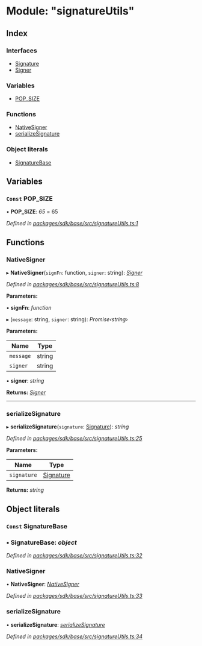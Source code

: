 # Module: "signatureUtils"

## Index

### Interfaces

* [Signature](../interfaces/_signatureutils_.signature.md)
* [Signer](../interfaces/_signatureutils_.signer.md)

### Variables

* [POP_SIZE](_signatureutils_.md#const-pop_size)

### Functions

* [NativeSigner](_signatureutils_.md#nativesigner)
* [serializeSignature](_signatureutils_.md#serializesignature)

### Object literals

* [SignatureBase](_signatureutils_.md#const-signaturebase)

## Variables

### `Const` POP_SIZE

• **POP_SIZE**: *65* = 65

*Defined in [packages/sdk/base/src/signatureUtils.ts:1](https://github.com/celo-org/celo-monorepo/blob/master/packages/sdk/base/src/signatureUtils.ts#L1)*

## Functions

###  NativeSigner

▸ **NativeSigner**(`signFn`: function, `signer`: string): *[Signer](../interfaces/_signatureutils_.signer.md)*

*Defined in [packages/sdk/base/src/signatureUtils.ts:8](https://github.com/celo-org/celo-monorepo/blob/master/packages/sdk/base/src/signatureUtils.ts#L8)*

**Parameters:**

▪ **signFn**: *function*

▸ (`message`: string, `signer`: string): *Promise‹string›*

**Parameters:**

Name | Type |
------ | ------ |
`message` | string |
`signer` | string |

▪ **signer**: *string*

**Returns:** *[Signer](../interfaces/_signatureutils_.signer.md)*

___

###  serializeSignature

▸ **serializeSignature**(`signature`: [Signature](../interfaces/_signatureutils_.signature.md)): *string*

*Defined in [packages/sdk/base/src/signatureUtils.ts:25](https://github.com/celo-org/celo-monorepo/blob/master/packages/sdk/base/src/signatureUtils.ts#L25)*

**Parameters:**

Name | Type |
------ | ------ |
`signature` | [Signature](../interfaces/_signatureutils_.signature.md) |

**Returns:** *string*

## Object literals

### `Const` SignatureBase

### ▪ **SignatureBase**: *object*

*Defined in [packages/sdk/base/src/signatureUtils.ts:32](https://github.com/celo-org/celo-monorepo/blob/master/packages/sdk/base/src/signatureUtils.ts#L32)*

###  NativeSigner

• **NativeSigner**: *[NativeSigner](_signatureutils_.md#nativesigner)*

*Defined in [packages/sdk/base/src/signatureUtils.ts:33](https://github.com/celo-org/celo-monorepo/blob/master/packages/sdk/base/src/signatureUtils.ts#L33)*

###  serializeSignature

• **serializeSignature**: *[serializeSignature](_signatureutils_.md#serializesignature)*

*Defined in [packages/sdk/base/src/signatureUtils.ts:34](https://github.com/celo-org/celo-monorepo/blob/master/packages/sdk/base/src/signatureUtils.ts#L34)*
